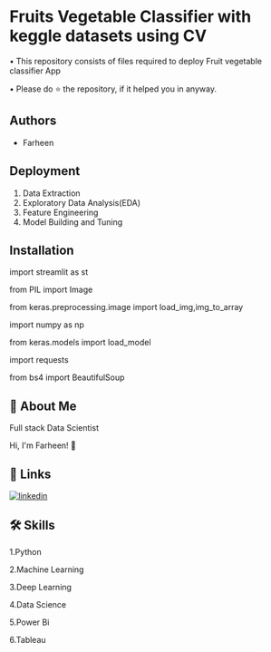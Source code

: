 
# Fruits Vegetable Classifier with keggle datasets using CV

• This repository consists of files required to deploy Fruit vegetable classifier App

• Please do ⭐ the repository, if it helped you in anyway.
## Authors

- Farheen


## Deployment


1. Data Extraction
2. Exploratory Data Analysis(EDA)
3. Feature Engineering
4. Model Building and Tuning

## Installation



import streamlit as st

from PIL import Image

from keras.preprocessing.image import load_img,img_to_array

import numpy as np

from keras.models import load_model

import requests

from bs4 import BeautifulSoup




## 🚀 About Me
Full stack Data Scientist

Hi, I'm Farheen! 👋


## 🔗 Links
[![linkedin](https://img.shields.io/badge/linkedin-0A66C2?style=for-the-badge&logo=linkedin&logoColor=white)](https://www.linkedin.com/in/farheen-shaukat-83a7b9b6)


## 🛠 Skills
1.Python

2.Machine Learning

3.Deep Learning

4.Data Science

5.Power Bi

6.Tableau

